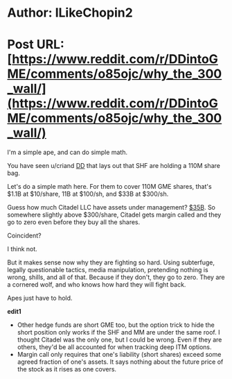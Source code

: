 # Author: ILikeChopin2
# Post URL: [https://www.reddit.com/r/DDintoGME/comments/o85ojc/why_the_300_wall/](https://www.reddit.com/r/DDintoGME/comments/o85ojc/why_the_300_wall/)


I'm a simple ape, and can do simple math. 

You have seen u/criand [DD](https://www.reddit.com/r/Superstonk/comments/o7klxj/looks_like_the_recent_robinhood_class_action_si/)  that lays out that SHF are holding a 110M share bag.

Let's do a simple math here. For them to cover 110M GME shares, that's $1.1B at $10/share, 11B at $100/sh, and $33B at $300/sh.

Guess how much Citadel LLC have assets under management?  [$35B](https://en.wikipedia.org/wiki/Citadel_LLC). So somewhere slightly above $300/share, Citadel gets margin called and they go to zero even before they buy all the shares. 

Coincident? 

I think not.

But it makes sense now why they are fighting so hard. Using subterfuge, legally questionable tactics, media manipulation, pretending nothing is wrong, shills, and all of that. Because if they don't, they go to zero. They are a cornered wolf, and who knows how hard they will fight back. 

Apes just have to hold.

**edit1** 

* Other hedge funds are short GME too, but  the option trick to hide the short position only works if the SHF and MM are under the same roof. I thought Citadel was the only one, but I could be wrong. Even if they are others, they'd be all accounted for when tracking deep ITM options.
* Margin call only requires that one's liability (short shares) exceed some agreed fraction of one's assets. It says nothing about the future price of the stock as it rises as one covers.